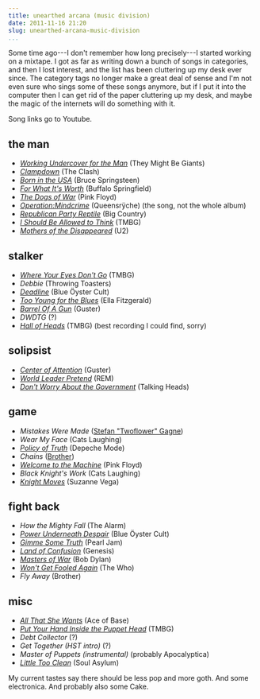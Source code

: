 ```yaml
---
title: unearthed arcana (music division)
date: 2011-11-16 21:20
slug: unearthed-arcana-music-division
...
```


Some time ago---I don't remember how long precisely---I started
working on a mixtape. I got as far as writing down a bunch of songs in
categories, and then I lost interest, and the list has been cluttering
up my desk ever since. The category tags no longer make a great deal
of sense and I'm not even sure who sings some of these songs anymore,
but if I put it into the computer then I can get rid of the paper
cluttering up my desk, and maybe the magic of the internets will do
something with it.

<!--more-->

Song links go to Youtube.

## the man

* _[Working Undercover for the Man](https://www.youtube.com/watch?v=qqPkRcRbLwg)_ (They Might Be Giants)
* _[Clampdown](https://www.youtube.com/watch?v=psB0cidB5bg)_ (The Clash)
* _[Born in the USA](https://www.youtube.com/watch?v=tIekamBDiAw)_ (Bruce Springsteen)
* _[For What It's Worth](https://www.youtube.com/watch?v=f5M_Ttstbgs)_ (Buffalo Springfield)
* _[The Dogs of War](https://www.youtube.com/watch?v=pPFJDVKpB7s)_ (Pink Floyd)
* _[Operation:Mindcrime](https://www.youtube.com/watch?v=vAI2QOBMlTA)_ (Queensrÿche) (the song, not the whole album)
* _[Republican Party Reptile](https://www.youtube.com/watch?v=mtPPHbWDtZ8)_ (Big Country)
* _[I Should Be Allowed to Think](https://www.youtube.com/watch?v=11g5Y5YnDp0)_ (TMBG)
* _[Mothers of the Disappeared](https://www.youtube.com/watch?v=4U-p4aN66qI)_ (U2)

## stalker

* _[Where Your Eyes Don't Go](https://www.youtube.com/watch?v=SkYnFk1Gpl0)_ (TMBG)
* _Debbie_ (Throwing Toasters)
* _[Deadline](https://www.youtube.com/watch?v=VTNqyJXTako)_ (Blue Öyster Cult)
* _[Too Young for the Blues](https://www.youtube.com/watch?v=zz920WOZnSc)_ (Ella Fitzgerald)
* _[Barrel Of A Gun](https://www.youtube.com/watch?v=u6bHXjWZjtY)_ (Guster)
* _DWDTG_ (?)
* _[Hall of Heads](https://www.youtube.com/watch?v=_bXKniVEPDY)_ (TMBG) (best recording I could find, sorry)

## solipsist

* _[Center of Attention](https://www.youtube.com/watch?v=EHhNFiQqz0A)_ (Guster)
* _[World Leader Pretend](https://www.youtube.com/watch?v=9A1jLc71tlk)_ (REM)
* _[Don't Worry About the Government](https://www.youtube.com/watch?v=s9CjnDufqeQ)_ (Talking Heads)

## game

* _Mistakes Were Made_ ([Stefan "Twoflower" Gagne](http://stefangagne.com/))
* _Wear My Face_ (Cats Laughing)
* _[Policy of Truth](https://www.youtube.com/watch?v=M2VBmHOYpV8&ob=av2e)_ (Depeche Mode)
* _Chains_ ([Brother](https://www.brothermusic.com/))
* _[Welcome to the Machine](https://www.youtube.com/watch?v=ZB_2oIKUVks)_ (Pink Floyd)
* _Black Knight's Work_ (Cats Laughing)
* _[Knight Moves](https://www.youtube.com/watch?v=zqIclJjrCgU)_ (Suzanne Vega)

## fight back

* _How the Mighty Fall_ (The Alarm)
* _[Power Underneath Despair](https://www.youtube.com/watch?v=05nx5cjxfUg)_ (Blue Öyster Cult)
* _[Gimme Some Truth](https://www.youtube.com/watch?v=ERPgAQGs2I8)_ (Pearl Jam)
* _[Land of Confusion](https://www.youtube.com/watch?v=VMW7YjrJ-Ag)_ (Genesis)
* _[Masters of War](https://www.youtube.com/watch?v=onRobFQchS0)_ (Bob Dylan)
* _[Won't Get Fooled Again](https://www.youtube.com/watch?v=SHhrZgojY1Q)_ (The Who)
* _Fly Away_ (Brother)

## misc

* _[All That She Wants](https://www.youtube.com/watch?v=cN0mKD8wnvo)_ (Ace of Base)
* _[Put Your Hand Inside the Puppet Head](https://www.youtube.com/watch?v=U24OvWVdVwA)_ (TMBG)
* _Debt Collector_ (?)
* _Get Together (HST intro)_ (?)
* _Master of Puppets (instrumental)_ (probably Apocalyptica)
* _[Little Too Clean](https://www.youtube.com/watch?v=P0p5g0EfWCc)_ (Soul Asylum)

My current tastes say there should be less pop and more goth. And some
electronica. And probably also some Cake.
